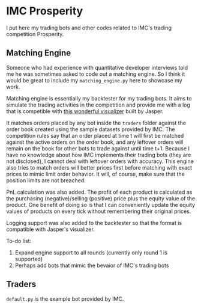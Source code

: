 # IMC Prosperity
I put here my trading bots and other codes related to IMC's trading competition Prosperity.

## Matching Engine
Someone who had experience with quantitative developer interviews told me he was sometimes asked to code out a matching engine. So I think it would be great to include my `matching_engine.py` here to showcase my work.

Matching engine is essentially my backtester for my trading bots. It aims to simulate the trading activities in the competition and provide me with a log that is competible with [this wonderful visualizer](https://jmerle.github.io/imc-prosperity-visualizer/) built by Jasper.

It matches orders placed by any bot inside the `traders` folder against the order book created using the sample datasets provided by IMC. The competition rules say that an order placed at time t will first be matched against the active orders on the order book, and any leftover orders will remain on the book for other bots to trade against until time t+1. Because I have no knowledge about how IMC implements their trading bots (they are not disclosed), I cannot deal with leftover orders with accuracy. This engine also tries to match orders will better prices first before matching with exact prices to mimic limit order behavior. It will, of course, make sure that the position limits are not breached.

PnL calculation was also added. The profit of each product is calculated as the purchasing (negative)/selling (positive) price plus the equity value of the product. One benefit of doing so is that I can conveniently update the equity values of products on every tick without remembering their original prices.

Logging support was also added to the backtester so that the format is compatible with Jasper's visualizer.

To-do list:
1. Expand engine support to all rounds (currently only round 1 is supported)
2. Perhaps add bots that mimic the bevaior of IMC's trading bots

## Traders
`default.py` is the example bot provided by IMC.
